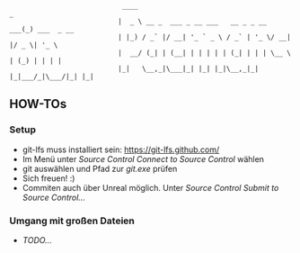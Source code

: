                                 ____                                      _             
                               |  _ \ __ _  ___ _ __ ___   __ _ _ __  ___(_) ___  _ __  
                               | |_) / _` |/ __| '_ ` _ \ / _` | '_ \/ __| |/ _ \| '_ \ 
                               |  __/ (_| | (__| | | | | | (_| | | | \__ \ | (_) | | | |
                               |_|   \__,_|\___|_| |_| |_|\__,_|_| |_|___/_|\___/|_| |_|
    


## HOW-TOs

### Setup
- git-lfs muss installiert sein: https://git-lfs.github.com/
- Im Menü unter _Source Control_ _Connect to Source Control_ wählen
- git auswählen und Pfad zur _git.exe_ prüfen
- Sich freuen! :)
- Commiten auch über Unreal möglich. Unter _Source Control_ _Submit to Source Control..._


### Umgang mit großen Dateien
- _TODO..._
